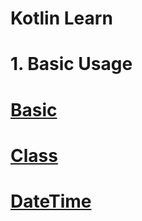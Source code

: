 # Kotlin Learn

# 1. Basic Usage

# [Basic]
# [Class]
# [DateTime]


[Basic]: https://github.com/kdps/Kotlin_Learn/blob/master/Basic.md
[Class]: https://github.com/kdps/Kotlin_Learn/blob/master/Class.md
[DateTime]: https://github.com/kdps/Kotlin_Learn/blob/master/DateTime.md
